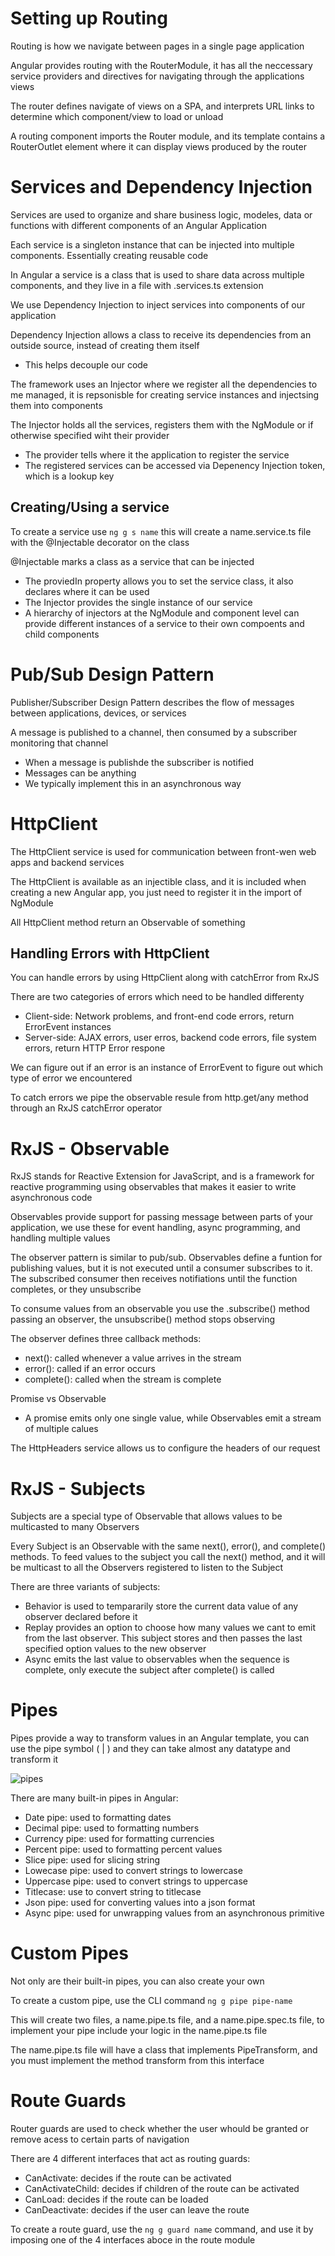 # Setting up Routing

Routing is how we navigate between pages in a single page application

Angular provides routing with the RouterModule, it has all the neccessary service providers and directives for navigating through the applications views

The router defines navigate of views on a SPA, and interprets URL links to determine which component/view to load or unload

A routing component imports the Router module, and its template contains a RouterOutlet element where it can display views produced by the router

# Services and Dependency Injection

Services are used to organize and share business logic, modeles, data or functions with different components of an Angular Application

Each service is a singleton instance that can be injected into multiple components. Essentially creating reusable code

In Angular a service is a class that is used to share data across multiple components, and they live in a file with .services.ts extension

We use Dependency Injection to inject services into components of our application

Dependency Injection allows a class to receive its dependencies from an outside source, instead of creating them itself

-   This helps decouple our code

The framework uses an Injector where we register all the dependencies to me managed, it is repsonisble for creating service instances and injectsing them into components

The Injector holds all the services, registers them with the NgModule or if otherwise specified wiht their provider

-   The provider tells where it the application to register the service
-   The registered services can be accessed via Depenency Injection token, which is a lookup key

## Creating/Using a service

To create a service use `ng g s name` this will create a name.service.ts file with the @Injectable decorator on the class

@Injectable marks a class as a service that can be injected

-   The proviedIn property allows you to set the service class, it also declares where it can be used
-   The Injector provides the single instance of our service
-   A hierarchy of injectors at the NgModule and component level can provide different instances of a service to their own compoents and child components

# Pub/Sub Design Pattern

Publisher/Subscriber Design Pattern describes the flow of messages between applications, devices, or services

A message is published to a channel, then consumed by a subscriber monitoring that channel

-   When a message is publishde the subscriber is notified
-   Messages can be anything
-   We typically implement this in an asynchronous way

# HttpClient

The HttpClient service is used for communication between front-wen web apps and backend services

The HttpClient is available as an injectible class, and it is included when creating a new Angular app, you just need to register it in the import of NgModule

All HttpClient method return an Observable of something

## Handling Errors with HttpClient

You can handle errors by using HttpClient along with catchError from RxJS

There are two categories of errors which need to be handled differenty

-   Client-side: Network problems, and front-end code errors, return ErrorEvent instances
-   Server-side: AJAX errors, user erros, backend code errors, file system errors, return HTTP Error respone

We can figure out if an error is an instance of ErrorEvent to figure out which type of error we encountered

To catch errors we pipe the observable resule from http.get/any method through an RxJS catchError operator

# RxJS - Observable

RxJS stands for Reactive Extension for JavaScript, and is a framework for reactive programming using observables that makes it easier to write asynchronous code

Observables provide support for passing message between parts of your application, we use these for event handling, async programming, and handling multiple values

The observer pattern is similar to pub/sub. Observables define a funtion for publishing values, but it is not executed until a consumer subscribes to it. The subscribed consumer then receives notifiations until the function completes, or they unsubscribe

To consume values from an observable you use the .subscribe() method passing an observer, the unsubscribe() method stops observing

The observer defines three callback methods:

-   next(): called whenever a value arrives in the stream
-   error(): called if an error occurs
-   complete(): called when the stream is complete

Promise vs Observable

-   A promise emits only one single value, while Observables emit a stream of multiple calues

The HttpHeaders service allows us to configure the headers of our request

# RxJS - Subjects

Subjects are a special type of Observable that allows values to be multicasted to many Observers

Every Subject is an Observable with the same next(), error(), and complete() methods. To feed values to the subject you call the next() method, and it will be multicast to all the Observers registered to listen to the Subject

There are three variants of subjects:

-   Behavior is used to tempararily store the current data value of any observer declared before it
-   Replay provides an option to choose how many values we cant to emit from the last observer. This subject stores and then passes the last specified option values to the new observer
-   Async emits the last value to observables when the sequence is complete, only execute the subject after complete() is called

# Pipes

Pipes provide a way to transform values in an Angular template, you can use the pipe symbol ( | ) and they can take almost any datatype and transform it

![pipes](pipes.png)

There are many built-in pipes in Angular:

-   Date pipe: used to formatting dates
-   Decimal pipe: used to formatting numbers
-   Currency pipe: used for formatting currencies
-   Percent pipe: used to formatting percent values
-   Slice pipe: used for slicing string
-   Lowecase pipe: used to convert strings to lowercase
-   Uppercase pipe: used to convert strings to uppercase
-   Titlecase: use to convert string to titlecase
-   Json pipe: used for converting values into a json format
-   Async pipe: used for unwrapping values from an asynchronous primitive

# Custom Pipes

Not only are their built-in pipes, you can also create your own

To create a custom pipe, use the CLI command `ng g pipe pipe-name`

This will create two files, a name.pipe.ts file, and a name.pipe.spec.ts file, to implement your pipe include your logic in the name.pipe.ts file

The name.pipe.ts file will have a class that implements PipeTransform, and you must implement the method transform from this interface

# Route Guards

Router guards are used to check whether the user whould be granted or remove acess to certain parts of navigation

There are 4 different interfaces that act as routing guards:

-   CanActivate: decides if the route can be activated
-   CanActivateChild: decides if children of the route can be activated
-   CanLoad: decides if the route can be loaded
-   CanDeactivate: decides if the user can leave the route

To create a route guard, use the `ng g guard name` command, and use it by imposing one of the 4 interfaces aboce in the route module
